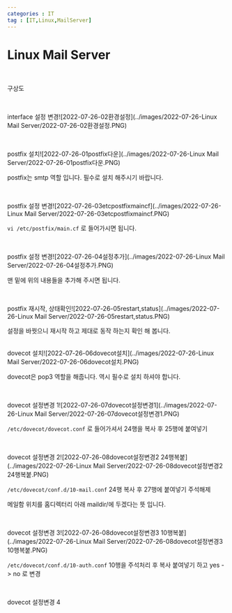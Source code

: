 ```yaml
---
categories : IT
tag : [IT,Linux,MailServer]
---
```


# Linux Mail Server

<br>

구상도

<br>

interface 설정 변경![2022-07-26-02환경설정](../images/2022-07-26-Linux Mail Server/2022-07-26-02환경설정.PNG)

<br>

postfix 설치![2022-07-26-01postfix다운](../images/2022-07-26-Linux Mail Server/2022-07-26-01postfix다운.PNG)

postfix는 smtp 역할 입니다. 필수로 설치 해주시기 바랍니다.

<br>

postfix 설정 변경![2022-07-26-03etcpostfixmaincf](../images/2022-07-26-Linux Mail Server/2022-07-26-03etcpostfixmaincf.PNG)

`vi /etc/postfix/main.cf` 로 들어가시면 됩니다.

<br>

postfix 설정 변경![2022-07-26-04설정추가](../images/2022-07-26-Linux Mail Server/2022-07-26-04설정추가.PNG)

맨 밑에 위의 내용들을 추가해 주시면 됩니다.

<br>

postfix 재시작, 상태확인![2022-07-26-05restart,status](../images/2022-07-26-Linux Mail Server/2022-07-26-05restart,status.PNG)

설정을 바꿧으니 재시작 하고 제대로 동작 하는지 확인 해 봅니다.

<br>dovecot 설치![2022-07-26-06dovecot설치](../images/2022-07-26-Linux Mail Server/2022-07-26-06dovecot설치.PNG)

dovecot은 pop3 역할을 해줍니다. 역시 필수로 설치 하셔야 합니다.

<br>

dovecot 설정변경 1![2022-07-26-07dovecot설정변경1](../images/2022-07-26-Linux Mail Server/2022-07-26-07dovecot설정변경1.PNG)

`/etc/dovecot/dovecot.conf` 로 들어가셔서 24행을 복사 후 25행에 붙여넣기

<br>

dovecot 설정변경 2![2022-07-26-08dovecot설정변경2 24행복붙](../images/2022-07-26-Linux Mail Server/2022-07-26-08dovecot설정변경2 24행복붙.PNG)

`/etc/dovecot/conf.d/10-mail.conf` 24행 복사 후 27행에 붙여넣기 주석해제

메일함 위치를 홈디렉터리 아래 maildir/에 두겠다는 뜻 입니다.

<br>

dovecot 설정변경 3![2022-07-26-08dovecot설정변경3 10행복붙](../images/2022-07-26-Linux Mail Server/2022-07-26-08dovecot설정변경3 10행복붙.PNG)

`/etc/dovecot/conf.d/10-auth.conf` 10행을 주석처리 후 복사 붙여넣기 하고 yes -> no 로 변경

<br>

dovecot 설정변경 4







